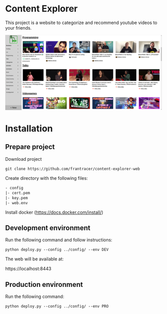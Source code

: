 # Content Explorer

This project is a website to categorize and recommend youtube videos to your friends.

<img src='images/example.png' width='500'/>

# Installation

## Prepare project

Download project

```
git clone https://github.com/frantracer/content-explorer-web
```

Create directory with the following files:

```
- config
|- cert.pem
|- key.pem
|- web.env
```

Install docker (https://docs.docker.com/install/)


## Development environment

Run the following command and follow instructions:

```
python deploy.py --config ../config/ --env DEV
```

The web will be available at:

https://localhost:8443


## Production environment

Run the following command:

```
python deploy.py --config ../config/ --env PRO
```